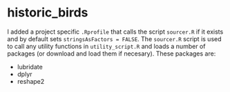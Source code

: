 # historic_birds

I added a project specific `.Rprofile` that calls the script `sourcer.R` if it exists and by default sets `stringsAsFactors = FALSE`. The `sourcer.R` script is used to call any utility functions in `utility_script.R` and loads a number of packages (or download and load them if necesary). These packages are:

- lubridate
- dplyr
- reshape2
